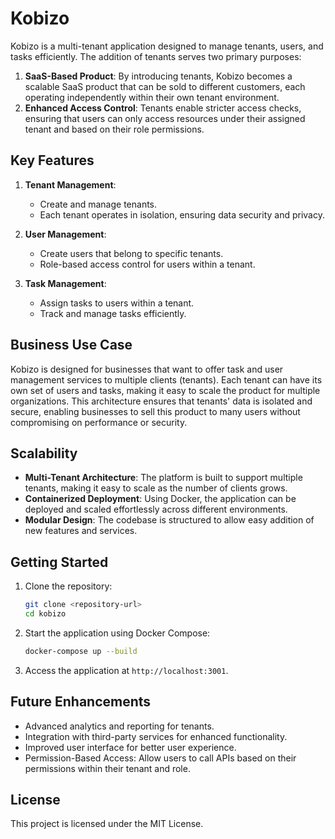 # Kobizo

Kobizo is a multi-tenant application designed to manage tenants, users, and tasks efficiently. The addition of tenants serves two primary purposes:

1. **SaaS-Based Product**: By introducing tenants, Kobizo becomes a scalable SaaS product that can be sold to different customers, each operating independently within their own tenant environment.
2. **Enhanced Access Control**: Tenants enable stricter access checks, ensuring that users can only access resources under their assigned tenant and based on their role permissions.

## Key Features

1. **Tenant Management**:

   - Create and manage tenants.
   - Each tenant operates in isolation, ensuring data security and privacy.

2. **User Management**:

   - Create users that belong to specific tenants.
   - Role-based access control for users within a tenant.

3. **Task Management**:
   - Assign tasks to users within a tenant.
   - Track and manage tasks efficiently.

## Business Use Case

Kobizo is designed for businesses that want to offer task and user management services to multiple clients (tenants). Each tenant can have its own set of users and tasks, making it easy to scale the product for multiple organizations. This architecture ensures that tenants' data is isolated and secure, enabling businesses to sell this product to many users without compromising on performance or security.

## Scalability

- **Multi-Tenant Architecture**: The platform is built to support multiple tenants, making it easy to scale as the number of clients grows.
- **Containerized Deployment**: Using Docker, the application can be deployed and scaled effortlessly across different environments.
- **Modular Design**: The codebase is structured to allow easy addition of new features and services.

## Getting Started

1. Clone the repository:

   ```bash
   git clone <repository-url>
   cd kobizo
   ```

2. Start the application using Docker Compose:

   ```bash
   docker-compose up --build
   ```

3. Access the application at `http://localhost:3001`.

## Future Enhancements

- Advanced analytics and reporting for tenants.
- Integration with third-party services for enhanced functionality.
- Improved user interface for better user experience.
- Permission-Based Access: Allow users to call APIs based on their permissions within their tenant and role.

## License

This project is licensed under the MIT License.
